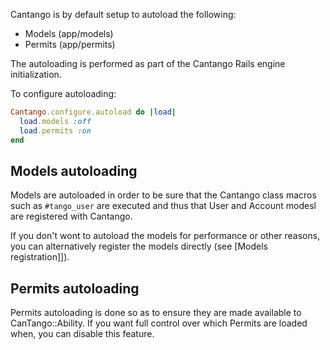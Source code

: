 Cantango is by default setup to autoload the following:

* Models (app/models)
* Permits (app/permits)

The autoloading is performed as part of the Cantango Rails engine initialization.

To configure autoloading:

```ruby
Cantango.configure.autoload do |load|
  load.models :off
  load.permits :on
end
```

## Models autoloading

Models are autoloaded in order to be sure that the Cantango class macros such as `#tango_user` are executed
and thus that User and Account modesl are registered with Cantango.

If you don't wont to autoload the models for performance or other
reasons, you can alternatively register the models directly (see [Models
registration]]).

## Permits autoloading

Permits autoloading is done so as to ensure they are made available to
CanTango::Ability. If you want full control over which Permits are
loaded when, you can disable this feature.

